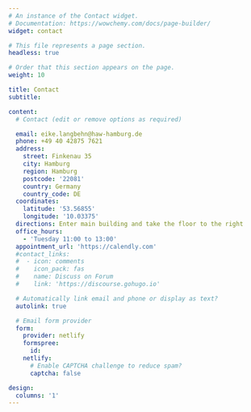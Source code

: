 ```yaml
---
# An instance of the Contact widget.
# Documentation: https://wowchemy.com/docs/page-builder/
widget: contact

# This file represents a page section.
headless: true

# Order that this section appears on the page.
weight: 10

title: Contact
subtitle:

content:
  # Contact (edit or remove options as required)

  email: eike.langbehn@haw-hamburg.de
  phone: +49 40 42875 7621
  address:
    street: Finkenau 35
    city: Hamburg
    region: Hamburg
    postcode: '22081'
    country: Germany
    country_code: DE
  coordinates:
    latitude: '53.56855'
    longitude: '10.03375'
  directions: Enter main building and take the floor to the right
  office_hours:
    - 'Tuesday 11:00 to 13:00'
  appointment_url: 'https://calendly.com'
  #contact_links:
  #  - icon: comments
  #    icon_pack: fas
  #    name: Discuss on Forum
  #    link: 'https://discourse.gohugo.io'

  # Automatically link email and phone or display as text?
  autolink: true

  # Email form provider
  form:
    provider: netlify
    formspree:
      id:
    netlify:
      # Enable CAPTCHA challenge to reduce spam?
      captcha: false

design:
  columns: '1'
---
```

